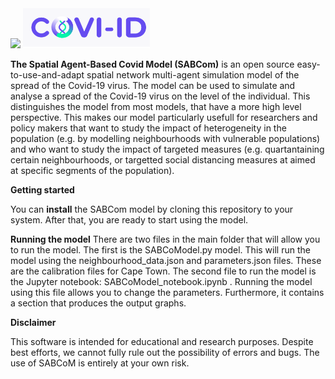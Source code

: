 <img src="https://cogeorg.github.io/images/black_rhino_logo.jpg" height="64px"/>
<img src="https://github.com/joerischasfoort/joerischasfoort.github.io/blob/master/images/covi-id.png" height="64px"/>

[comment]: <> (One paragraph overview of the project, TODO add link to blog?)
**The Spatial Agent-Based Covid Model (SABCom)** is an open source easy-to-use-and-adapt 
spatial network multi-agent simulation model of the spread of the Covid-19 virus. The model can 
be used to simulate and analyse a spread of the Covid-19 virus on the level of the individual.
This distinguishes the model from most models, that have a more high level perspective. This makes 
our model particularly usefull for researchers and policy makers that want to study the impact of 
heterogeneity in the population (e.g. by modelling neighbourhoods with vulnerable populations) and
who want to study the impact of targeted measures (e.g. quartantaining certain neighbourhoods,
or targetted social distancing measures at aimed at specific segments of the population). 
 
 __Getting started__

You can **install** the SABCom model by cloning this repository to your system. After that, you are ready to start using the model.

__Running the model__
There are two files in the main folder that will allow you to run the model. The first is the 
SABCoModel.py model. This will run the model using the neighbourhood_data.json and parameters.json
files. These are the calibration files for Cape Town. The second file to run the model is the Jupyter notebook:
SABCoModel_notebook.ipynb . Running the model using this file allows you to change the parameters. Furthermore,
it contains a section that produces the output graphs. 

__Disclaimer__

This software is intended for educational and research purposes. Despite best efforts, 
we cannot fully rule out the possibility of errors and bugs. The use of SABCoM
is entirely at your own risk.